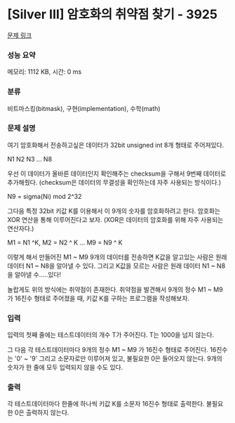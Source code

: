 # [Silver III] 암호화의 취약점 찾기 - 3925 

[문제 링크](https://www.acmicpc.net/problem/3925) 

### 성능 요약

메모리: 1112 KB, 시간: 0 ms

### 분류

비트마스킹(bitmask), 구현(implementation), 수학(math)

### 문제 설명

<p>여기 암호화해서 전송하고싶은 데이터가 32bit unsigned int 8개 형태로 주어져있다.</p>

<p>N1 N2 N3 ... N8</p>

<p>우선 이 데이터가 올바른 데이터인지 확인해주는 checksum을 구해서 9번째 데이터로 추가해줬다. (checksum은 데이터의 무결성을 확인하는데 자주 사용되는 방식이다.)</p>

<p>N9 = sigma(Ni) mod 2^32</p>

<p>그다음 특정 32bit 키값 K를 이용해서 이 9개의 숫자를 암호화하려고 한다. 암호화는 XOR 연산을 통해 이루어진다고 보자. (XOR은 데이터의 암호화를 위해 자주 사용되는 연산자다.)</p>

<p>M1 = N1 ^K, M2 = N2 ^ K ... M9 = N9 ^ K</p>

<p>이렇게 해서 만들어진 M1 ~ M9 9개의 데이터를 전송하면 K값을 알고있는 사람은 원래 데이터 N1 ~ N8을 알아낼 수 있다. 그리고 K값을 모르는 사람은 원래 데이터 N1 ~ N8을 알아낼 수.....있다!</p>

<p>놀랍게도 위의 방식에는 취약점이 존재한다. 취약점을 발견해서 9개의 정수 M1 ~ M9 가 16진수 형태로 주어졌을 때, 키값 K를 구하는 프로그램을 작성해보자.</p>

### 입력 

 <p>입력의 첫째 줄에는 테스트데이터의 개수 T가 주어진다. T는 1000을 넘지 않는다.</p>

<p>그 다음 각 테스트데이터마다 9개의 정수 M1 ~ M9 가 16진수 형태로 주어진다. 16진수는 '0' ~ '9' 그리고 소문자로만 이루어져 있고, 불필요한 0은 들어오지 않는다. 9개의 숫자가 한 줄에 모두 입력되지 않을 수도 있다.</p>

### 출력 

 <p>각 테스트데이터마다 한줄에 하나씩 키값 K를 소문자 16진수 형태로 출력한다. 불필요한 0은 출력하지 않는다.</p>

